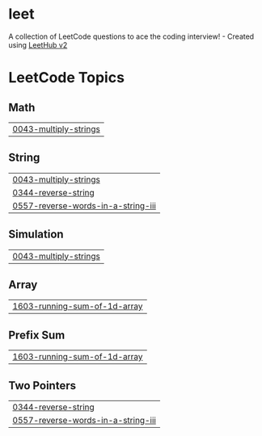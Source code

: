 # leet
A collection of LeetCode questions to ace the coding interview! - Created using [LeetHub v2](https://github.com/arunbhardwaj/LeetHub-2.0)

<!---LeetCode Topics Start-->
# LeetCode Topics
## Math
|  |
| ------- |
| [0043-multiply-strings](https://github.com/spatle1/leet/tree/master/0043-multiply-strings) |
## String
|  |
| ------- |
| [0043-multiply-strings](https://github.com/spatle1/leet/tree/master/0043-multiply-strings) |
| [0344-reverse-string](https://github.com/spatle1/leet/tree/master/0344-reverse-string) |
| [0557-reverse-words-in-a-string-iii](https://github.com/spatle1/leet/tree/master/0557-reverse-words-in-a-string-iii) |
## Simulation
|  |
| ------- |
| [0043-multiply-strings](https://github.com/spatle1/leet/tree/master/0043-multiply-strings) |
## Array
|  |
| ------- |
| [1603-running-sum-of-1d-array](https://github.com/spatle1/leet/tree/master/1603-running-sum-of-1d-array) |
## Prefix Sum
|  |
| ------- |
| [1603-running-sum-of-1d-array](https://github.com/spatle1/leet/tree/master/1603-running-sum-of-1d-array) |
## Two Pointers
|  |
| ------- |
| [0344-reverse-string](https://github.com/spatle1/leet/tree/master/0344-reverse-string) |
| [0557-reverse-words-in-a-string-iii](https://github.com/spatle1/leet/tree/master/0557-reverse-words-in-a-string-iii) |
<!---LeetCode Topics End-->